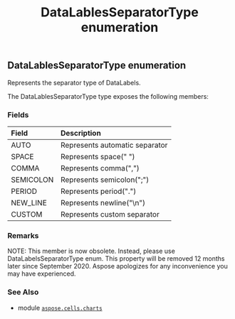 ﻿---
title: DataLablesSeparatorType enumeration
second_title: Aspose.Cells for Python via .NET API References
description: 
type: docs
weight: 480
url: /aspose.cells.charts/datalablesseparatortype/
is_root: false
---

## DataLablesSeparatorType enumeration

Represents the separator type of DataLabels.



The DataLablesSeparatorType type exposes the following members:

### Fields
| Field | Description |
| :- | :- |
| AUTO | Represents automatic separator |
| SPACE | Represents space(" ") |
| COMMA | Represents comma(",") |
| SEMICOLON | Represents semicolon(";") |
| PERIOD | Represents period(".") |
| NEW_LINE | Represents newline("\n") |
| CUSTOM | Represents custom separator |



### Remarks 


NOTE: This member is now obsolete. Instead, 
please use DataLabelsSeparatorType enum.
This property will be removed 12 months later since September 2020. 
Aspose apologizes for any inconvenience you may have experienced.

### See Also
* module [`aspose.cells.charts`](..)
